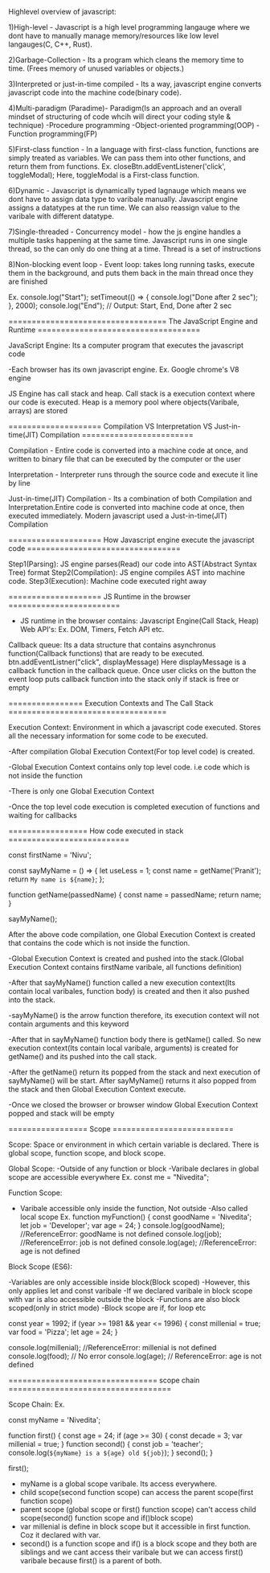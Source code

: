 Highlevel overview of javascript:

1)High-level - Javascript is a high level programming langauge where we dont have to manually manage memory/resources like low level langauges(C, C++, Rust).

2)Garbage-Collection - Its a program which cleans the memory time to time. (Frees memory of unused variables or objects.)

3)Interpreted or just-in-time compiled - Its a way, javascript engine converts javascript code into the machine code(binary code).

4)Multi-paradigm (Paradime)- Paradigm(Is an approach and an overall mindset of structuring of code whcih will direct your coding style & technique)
-Procedure programming
-Object-oriented programming(OOP)
-Function programming(FP)

5)First-class function - In a language with first-class function, functions are simply treated as variables. We can pass them into other functions, and return them from functions.
Ex. closeBtn.addEventListener('click', toggleModal);
Here, toggleModal is a First-class function.

6)Dynamic - Javascript is dynamically typed lagnauge which means we dont have to assign data type to varibale manually. Javascript engine assigns a datatypes at the run time. We can also reassign value to the varibale with different datatype.

7)Single-threaded -
Concurrency model - how the js engine handles a multiple tasks happening at the same time.
Javascript runs in one single thread, so the can only do one thing at a time.
Thread is a set of instructions

8)Non-blocking event loop - Event loop: takes long running tasks, execute them in the background, and puts them back in the main thread once they are finished

Ex. console.log("Start");
setTimeout(() => {
console.log("Done after 2 sec");
}, 2000);
console.log("End");
// Output: Start, End, Done after 2 sec

================================== The JavaScript Engine and Runtime ===================================

JavaScript Engine: Its a computer program that executes the javascript code

-Each browser has its own javascript engine.
Ex. Google chrome's V8 engine

JS Engine has call stack and heap.
Call stack is a execution context where our code is executed.
Heap is a memory pool where objects(Varibale, arrays) are stored

==================== Compilation VS Interpretation VS Just-in-time(JIT) Compilation ========================

Compilation - Entire code is converted into a machine code at once, and written to binary file that can be executed by the computer or the user

Interpretation - Interpreter runs through the source code and execute it line by line

Just-in-time(JIT) Compilation - Its a combination of both Compilation and Interpretation.Entire code is converted into machine code at once, then executed immediately. Modern javascript used a Just-in-time(JIT) Compilation

==================== How Javascript engine execute the javascript code =================================

Step1(Parsing): JS engine parses(Read) our code into AST(Abstract Syntax Tree) format
Step2(Compilation): JS engine compiles AST into machine code.
Step3(Execution): Machine code executed right away

==================== JS Runtime in the browser ========================

- JS runtime in the browser contains:
  Javascript Engine(Call Stack, Heap)
  Web API's:
  Ex. DOM, Timers, Fetch API etc.

Callback queue: Its a data structure that contains asynchronus function(Callback functions) that are ready to be executed.
btn.addEventListner("click", displayMessage)
Here displayMessage is a callback function in the callback queue. Once user clicks on the button the event loop puts callback function into the stack only if stack is free or empty

================ Execution Contexts and The Call Stack ==================================

Execution Context: Environment in which a javascript code executed. Stores all the necessary information for some code to be executed.

-After compilation Global Execution Context(For top level code) is created.

-Global Execution Context contains only top level code. i.e code which is not inside the function

-There is only one Global Execution Context

-Once the top level code execution is completed execution of functions and waiting for callbacks

================= How code executed in stack ==========================

const firstName = 'Nivu';

const sayMyName = () => {
let useLess = 1;
const name = getName('Pranit');
return `My name is ${name}`;
};

function getName(passedName) {
const name = passedName;
return name;
}

sayMyName();

After the above code compilation, one Global Execution Context is created that contains the code which is not inside the function.

-Global Execution Context is created and pushed into the stack.(Global Execution Context contains firstName varibale, all functions definition)

-After that sayMyName() function called a new execution context(Its contain local varibales, function body) is created and then it also pushed into the stack.

-sayMyName() is the arrow function therefore, its execution context will not contain arguments and this keyword

-After that in sayMyName() function body there is getName() called. So new execution context(Its contain local varibale, arguments) is created for getName() and its pushed into the call stack.

-After the getName() return its popped from the stack and next execution of sayMyName() will be start. After sayMyName() returns it also popped from the stack and then Global Execution Context execute.

-Once we closed the browser or browser window Global Execution Context popped and stack will be empty

================= Scope ==========================

Scope: Space or environment in which certain variable is declared.
There is global scope, function scope, and block scope.

Global Scope:
-Outside of any function or block
-Varibale declares in global scope are accessible everywhere
Ex. const me = "Nivedita";

Function Scope:

- Varibale accessible only inside the function, Not outside
  -Also called local scope
  Ex.
  function myFunction() {
  const goodName = 'Nivedita';
  let job = 'Developer';
  var age = 24;
  }
  console.log(goodName); //ReferenceError: goodName is not defined
  console.log(job); //ReferenceError: job is not defined
  console.log(age); //ReferenceError: age is not defined

Block Scope (ES6):

-Variables are only accessible inside block(Block scoped)
-However, this only applies let and const varibale
-If we declared varibale in block scope with var is also accessible outside the block
-Functions are also block scoped(only in strict mode)
-Block scope are if, for loop etc

const year = 1992;
if (year >= 1981 && year <= 1996) {
const millenial = true;
var food = 'Pizza';
let age = 24;
}

console.log(millenial); //ReferenceError: millenial is not defined
console.log(food); // No error
console.log(age); // ReferenceError: age is not defined

================================ scope chain ===================================

Scope Chain:
Ex.

const myName = 'Nivedita';

function first() {
const age = 24;
if (age >= 30) {
const decade = 3;
var millenial = true;
}
function second() {
const job = 'teacher';
console.log(`${myName} is a ${age} old ${job}`);
}
second();
}

first();

- myName is a global scope varibale. Its access everywhere.
- child scope(second function scope) can access the parent scope(first function scope)
- parent scope (global scope or first() function scope) can't access child scope(second() function scope and if()block scope)
- var millenial is define in block scope but it accessible in first function. Coz it declared with var.
- second() is a function scope and if() is a block scope and they both are siblings and we cant access their varibale but we can access first() varibale because first() is a parent of both.
